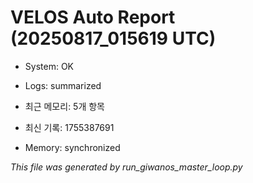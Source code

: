 # VELOS Auto Report (20250817_015619 UTC)

- System: OK
- Logs: summarized
- 최근 메모리: 5개 항목
- 최신 기록: 1755387691

- Memory: synchronized

_This file was generated by run_giwanos_master_loop.py_
